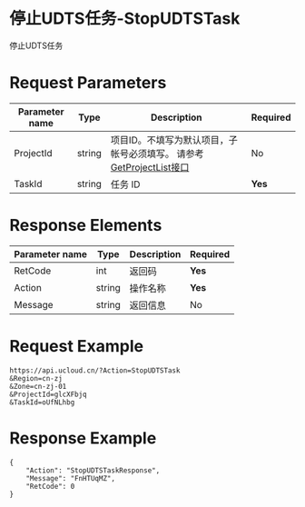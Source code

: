 # 停止UDTS任务-StopUDTSTask

停止UDTS任务

# Request Parameters
|Parameter name|Type|Description|Required|
|---|---|---|---|
|ProjectId|string|项目ID。不填写为默认项目，子帐号必须填写。 请参考[GetProjectList接口](api/summary/get_project_list)|No|
|TaskId|string|任务 ID|**Yes**|

# Response Elements
|Parameter name|Type|Description|Required|
|---|---|---|---|
|RetCode|int|返回码|**Yes**|
|Action|string|操作名称|**Yes**|
|Message|string|返回信息|No|

# Request Example
```
https://api.ucloud.cn/?Action=StopUDTSTask
&Region=cn-zj
&Zone=cn-zj-01
&ProjectId=glcXFbjq
&TaskId=oUfNLhbg
```

# Response Example
```
{
    "Action": "StopUDTSTaskResponse", 
    "Message": "FnHTUqMZ", 
    "RetCode": 0
}
```


